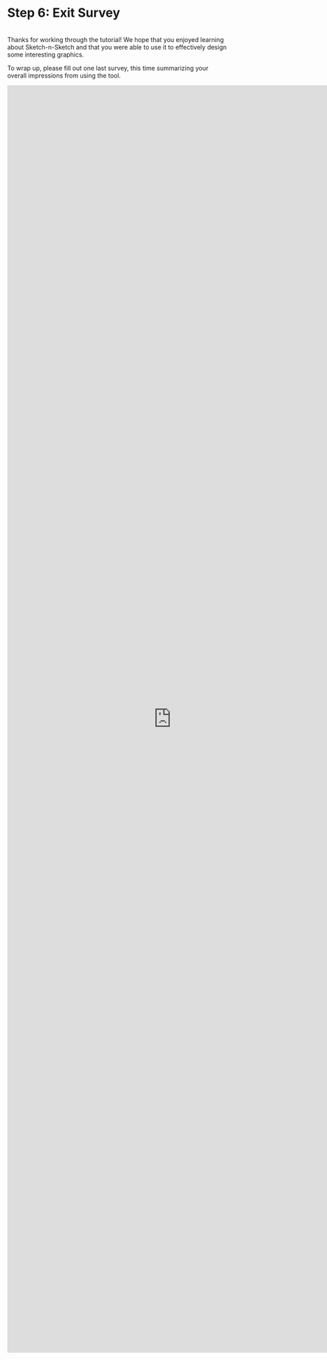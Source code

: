 # Step 6: Exit Survey

<br>
Thanks for working through the tutorial! We hope that you enjoyed learning about
Sketch-n-Sketch and that you were able to use it to effectively design some
interesting graphics.

To wrap up, please fill out one last survey, this time summarizing your overall
impressions from using the tool.

<iframe
   src="https://docs.google.com/a/uchicago.edu/forms/d/1Vd-HU6yujURVAEN1pwNcYWlmrUKXBxCsd-VCXFMBMe8/viewform?embedded=true"
   width="750" height="2900" frameborder="0" marginheight="0" marginwidth="0">Loading...</iframe>

